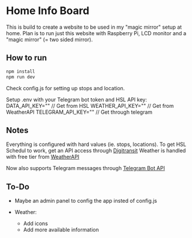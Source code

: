 # Home Info Board

This is build to create a website to be used in my "magic mirror" setup at home.
Plan is to run just this website with Raspberry Pi, LCD monitor and a "magic mirror" (= two sided mirror).

## How to run

```bash
npm install
npm run dev
```

Check config.js for setting up stops and location.

Setup .env with your Telegram bot token and HSL API key:
DATA_API_KEY="" // Get from HSL
WEATHER_API_KEY="" // Get from WeatherAPI
TELEGRAM_API_KEY="" // Get through telegram

## Notes

Everything is configured with hard values (ie. stops, locations). To get HSL Schedul to work, get an API access through
[Digitransit](https://digitransit.fi/en/developers/apis/1-routing-api/1-graphiql/)
Weather is handled with free tier from [WeatherAPI](https://www.weatherapi.com)

Now also supports Telegram messages through [Telegram Bot API](https://core.telegram.org/bots/api)

## To-Do

- Maybe an admin panel to config the app insted of config.js

- Weather:
  - Add icons
  - Add more available information
